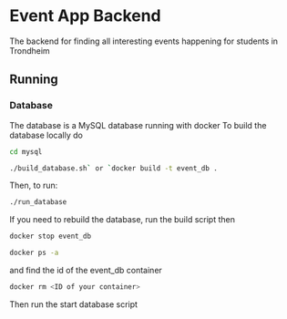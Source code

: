 # Event App Backend 
The backend for finding all interesting events happening for students in Trondheim

## Running 
### Database
The database is a MySQL database running with docker
To build the database locally do

```bash
cd mysql
```

```bash 
./build_database.sh` or `docker build -t event_db .
```

Then, to run: 

```bash
./run_database
```

If you need to rebuild the database, run the build script then
```bash
docker stop event_db
```

```bash
docker ps -a
``` 
and find the id of the event_db container

```bash
docker rm <ID of your container>
```
Then run the start database script
